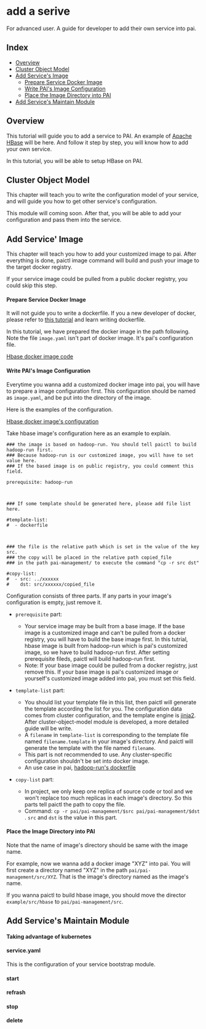 # add a serive

For advanced user. A guide for developer to add their own service into pai.


## Index

- [ Overview ](#overview)
- [ Cluster Object Model ](#Model)
- [ Add Service's Image ](#Image)
    - [Prepare Service Docker Image](#Image_Prepare)
    - [Write PAI's Image Configuration](#Image_Configuration)
    - [Place the Image Directory into PAI](#Image_Place)
- [ Add Service's Maintain Module ](#Maintain)


## Overview <a name="overview"></a>

This tutorial will guide you to add a service to PAI.
An example of [Apache HBase](https://hbase.apache.org/)  will be here. And follow it step by step, you will know how to add your own service.

In this tutorial, you will be able to setup HBase on PAI.


## Cluster Object Model <a name="Model"></a>

This chapter will teach you to write the configuration model of your service, and will guide you how to get other service's configuration.

This module will coming soon. After that, you will be able to add your configuration and pass them into the service.


## Add Service' Image <a name="Image"></a>

This chapter will teach you how to add your customized image to pai. After everything is done, paictl image command will build and push your image to the target docker registry.

If your service image could be pulled from a public docker registry, you could skip this step.

#### Prepare Service Docker Image <a name="Image_Prepare"></a>

It will not guide you to write a dockerfile. If you a new developer of docker, please refer to [this tutorial](https://docs.docker.com/develop/develop-images/dockerfile_best-practices/) and learn writing dockerfile.

In this tutorial, we have prepared the docker image in the path following. Note the file ```image.yaml``` isn't part of docker image. It's pai's configuration file.

[Hbase docker image code](add-service/src/hbase)


#### Write PAI's Image Configuration <a name="Image_Configuration"></a>

Everytime you wanna add a customized docker image into pai, you will have to prepare a image configuration first. This configuration should be named as ```image.yaml```, and be put into the directory of the image.

Here is the examples of the configuration.

[Hbase docker image's configuration](add-service/src/hbase/image.yaml)


Take hbase image's configuration here as an example to explain.


```
### the image is based on hadoop-run. You should tell paictl to build hadoop-run first.
### Because hadoop-run is our customized image, you will have to set value here.
### If the based image is on public registry, you could comment this field.

prerequisite: hadoop-run



### If some template should be generated here, please add file list here.

#template-list:
#  - dockerfile



### the file is the relative path which is set in the value of the key src.
### the copy will be placed in the relative path copied_file
### in the path pai-management/ to execute the command "cp -r src dst"

#copy-list:
#  - src: ../xxxxxx
#    dst: src/xxxxxx/copied_file
```

Configuration consists of three parts. If any parts in your image's configuration is empty, just remove it.

- ```prerequisite``` part:
    - Your service image may be built from a base image. If the base image is a customized image and can't be pulled from a docker registry, you will have to build the base image first. In this tutrial, hbase image is built from hadoop-run which is pai's customized image, so we have to build hadoop-run first. After setting prerequisite fileds, paictl will build hadoop-run first.
    - Note: If your base image could be pulled from a docker registry, just remove this. If your base image is pai's customized image or yourself's customized image added into pai, you must set this field.


- ```template-list``` part:
    - You should list your template file in this list, then paictl will generate the template according the list for you. The configuration data comes from cluster configuration, and the template engine is [jinja2](http://jinja.pocoo.org/). After cluster-object-model module is developed, a more detailed guide will be write.
    - A ```filename``` in ```template-list``` is corresponding to  the template file named ```filename.template``` in your image's directory. And paictl will generate the template with the file named ```filename```.
    - This part is not recommended to use. Any cluster-specific configuration shouldn't be set into docker image.
    - An use case in pai, [hadoop-run's dockerfile](../src/hadoop-run/dockerfile.template)


- ```copy-list``` part:
    - In project, we only keep one replica of source code or tool and we won't replace too much replicas in each image's directory. So this parts tell paictl the path to copy the file.
    - Command: ```cp -r pai/pai-management/$src pai/pai-management/$dst ```. ```src``` and ```dst``` is the value in this part.

#### Place the Image Directory into PAI <a name="Image_Place"></a>

 Note that the name of image's directory should be same with the image name.

For example, now we wanna add a docker image "XYZ" into pai. You will first create a directory named "XYZ" in the path ```pai/pai-management/src/XYZ```. That is the image's directory named as the image's name.


If you wanna paictl to build hbase image, you should move the director ```example/src/hbase``` to ```pai/pai-management/src```.


## Add Service's Maintain Module <a name="Maintain"></a>


#### Taking advantage of kubernetes


#### service.yaml

This is the configuration of your service bootstrap module.

#### start

#### refrash

#### stop

#### delete
